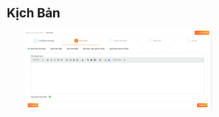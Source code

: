 # Kịch Bản

<figure><img src="../../../../../../../.gitbook/assets/image (584).png" alt=""><figcaption></figcaption></figure>
